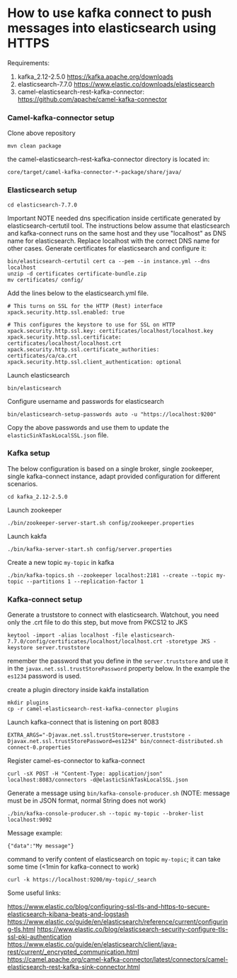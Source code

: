 # How to use kafka connect to push messages into elasticsearch using HTTPS

Requirements:
1) kafka_2.12-2.5.0 https://kafka.apache.org/downloads
2) elasticsearch-7.7.0 https://www.elastic.co/downloads/elasticsearch
3) camel-elasticsearch-rest-kafka-connector: https://github.com/apache/camel-kafka-connector

### Camel-kafka-connector setup
Clone above repository
```
mvn clean package 
```
the camel-elasticsearch-rest-kafka-connector directory is located in:
```
core/target/camel-kafka-connector-*-package/share/java/
```
### Elasticsearch setup
```
cd elasticsearch-7.7.0
```

Important NOTE needed dns specification inside certificate generated by elasticsearch-certutil tool.
The instructions below assume that elasticsearch and kafka-connect runs on the same host and they use "localhost" as DNS name for elasticsearch. Replace localhost with the correct DNS name for other cases.
Generate certificates for elasticsearch and configure it:
```
bin/elasticsearch-certutil cert ca --pem --in instance.yml --dns localhost
unzip -d certificates certificate-bundle.zip
mv certificates/ config/
```

Add the lines below to the elasticsearch.yml file.
```
# This turns on SSL for the HTTP (Rest) interface
xpack.security.http.ssl.enabled: true

# This configures the keystore to use for SSL on HTTP
xpack.security.http.ssl.key: certificates/localhost/localhost.key
xpack.security.http.ssl.certificate: certificates/localhost/localhost.crt
xpack.security.http.ssl.certificate_authorities: certificates/ca/ca.crt
xpack.security.http.ssl.client_authentication: optional
```
Launch elasticsearch
```
bin/elasticsearch
```
Configure username and passwords for elasticsearch
```
bin/elasticsearch-setup-passwords auto -u "https://localhost:9200"
```
Copy the above passwords and use them to update the `elasticSinkTaskLocalSSL.json` file.

### Kafka setup
The below configuration is based on a single broker, single zookeeper, single kafka-connect instance, adapt provided configuration for different scenarios.
```
cd kafka_2.12-2.5.0
```
Launch zookeeper
```
./bin/zookeeper-server-start.sh config/zookeeper.properties
```
Launch kakfa
```
./bin/kafka-server-start.sh config/server.properties
```
Create a new topic `my-topic` in kafka
```
./bin/kafka-topics.sh --zookeeper localhost:2181 --create --topic my-topic --partitions 1 --replication-factor 1
```
### Kafka-connect setup
Generate a truststore to connect with elasticsearch. Watchout, you need only the .crt file to do this step, but move from PKCS12 to JKS
``` 
keytool -import -alias localhost -file elasticsearch-7.7.0/config/certificates/localhost/localhost.crt -storetype JKS -keystore server.truststore
```
remember the password that you define in the `server.truststore` and use it in the `javax.net.ssl.trustStorePassword` property below. In the example the `es1234` password is used.

create a plugin directory inside kakfa installation
```
mkdir plugins
cp -r camel-elasticsearch-rest-kafka-connector plugins
```
Launch kafka-connect that is listening on port 8083
```
EXTRA_ARGS="-Djavax.net.ssl.trustStore=server.truststore -Djavax.net.ssl.trustStorePassword=es1234" bin/connect-distributed.sh connect-0.properties
```
Register camel-es-connector to kafka-connect
```
curl -sX POST -H "Content-Type: application/json" localhost:8083/connectors -d@elasticSinkTaskLocalSSL.json
```

Generate a message using `bin/kafka-console-producer.sh` (NOTE: message must be in JSON format, normal String does not work)
```
./bin/kafka-console-producer.sh --topic my-topic --broker-list localhost:9092
```

Message example:
```
{"data":"My message"}
```

command to verify content of elasticsearch on topic `my-topic`; it can take some time (<1min for kafka-connect to work)
```
curl -k https://localhost:9200/my-topic/_search
```

Some useful links:

https://www.elastic.co/blog/configuring-ssl-tls-and-https-to-secure-elasticsearch-kibana-beats-and-logstash
https://www.elastic.co/guide/en/elasticsearch/reference/current/configuring-tls.html
https://www.elastic.co/blog/elasticsearch-security-configure-tls-ssl-pki-authentication
https://www.elastic.co/guide/en/elasticsearch/client/java-rest/current/_encrypted_communication.html
https://camel.apache.org/camel-kafka-connector/latest/connectors/camel-elasticsearch-rest-kafka-sink-connector.html


